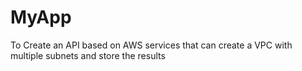 # MyApp
To Create an API based on AWS services that can create a VPC with multiple subnets and store the results
